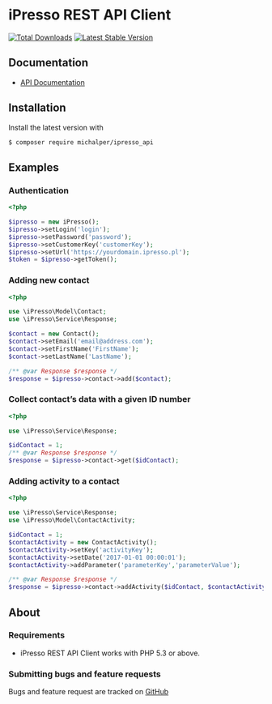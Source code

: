 # iPresso REST API Client
[![Total Downloads](https://img.shields.io/packagist/dt/michalper/ipresso_api.svg)](https://packagist.org/packages/michalper/ipresso_api/)
[![Latest Stable Version](https://img.shields.io/packagist/v/michalper/ipresso_api.svg)](https://packagist.org/packages/michalper/ipresso_api/)

## Documentation

- [API Documentation](http://apidoc.ipresso.pl/v2/en/)

## Installation

Install the latest version with

```bash
$ composer require michalper/ipresso_api
```
## Examples

### Authentication

```php
<?php

$ipresso = new iPresso();
$ipresso->setLogin('login');
$ipresso->setPassword('password');
$ipresso->setCustomerKey('customerKey');
$ipresso->setUrl('https://yourdomain.ipresso.pl');
$token = $ipresso->getToken();
```

### Adding new contact

```php
<?php

use \iPresso\Model\Contact;
use \iPresso\Service\Response;

$contact = new Contact();
$contact->setEmail('email@address.com');
$contact->setFirstName('FirstName');
$contact->setLastName('LastName');

/** @var Response $response */
$response = $ipresso->contact->add($contact);
```

### Collect contact’s data with a given ID number

```php
<?php

use \iPresso\Service\Response;

$idContact = 1;
/** @var Response $response */
$response = $ipresso->contact->get($idContact);
```

### Adding activity to a contact


```php
<?php

use \iPresso\Service\Response;
use \iPresso\Model\ContactActivity;

$idContact = 1;
$contactActivity = new ContactActivity();
$contactActivity->setKey('activityKey');
$contactActivity->setDate('2017-01-01 00:00:01');
$contactActivity->addParameter('parameterKey','parameterValue');

/** @var Response $response */
$response = $ipresso->contact->addActivity($idContact, $contactActivity);
```

## About

### Requirements

- iPresso REST API Client works with PHP 5.3 or above.

### Submitting bugs and feature requests

Bugs and feature request are tracked on [GitHub](https://github.com/michalper/ipresso_api/issues)